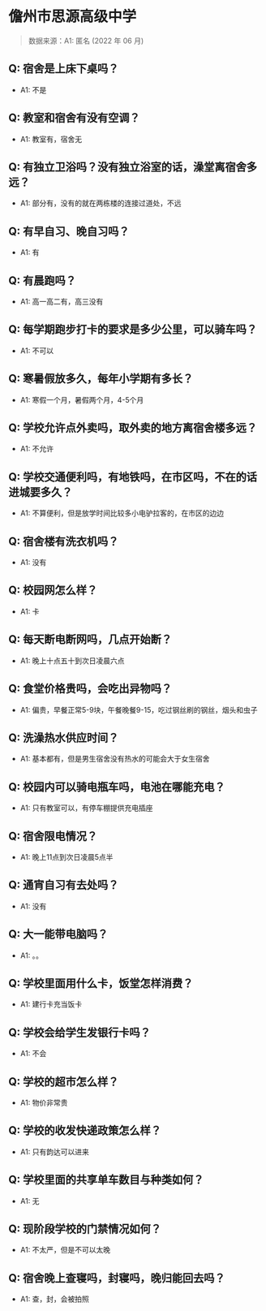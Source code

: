# 儋州市思源高级中学

> 数据来源：A1: 匿名 (2022 年 06 月)

## Q: 宿舍是上床下桌吗？

- A1: 不是

## Q: 教室和宿舍有没有空调？

- A1: 教室有，宿舍无

## Q: 有独立卫浴吗？没有独立浴室的话，澡堂离宿舍多远？

- A1: 部分有，没有的就在两栋楼的连接过道处，不远

## Q: 有早自习、晚自习吗？

- A1: 有

## Q: 有晨跑吗？

- A1: 高一高二有，高三没有

## Q: 每学期跑步打卡的要求是多少公里，可以骑车吗？

- A1: 不可以

## Q: 寒暑假放多久，每年小学期有多长？

- A1: 寒假一个月，暑假两个月，4-5个月

## Q: 学校允许点外卖吗，取外卖的地方离宿舍楼多远？

- A1: 不允许

## Q: 学校交通便利吗，有地铁吗，在市区吗，不在的话进城要多久？

- A1: 不算便利，但是放学时间比较多小电驴拉客的，在市区的边边

## Q: 宿舍楼有洗衣机吗？

- A1: 没有

## Q: 校园网怎么样？

- A1: 卡

## Q: 每天断电断网吗，几点开始断？

- A1: 晚上十点五十到次日凌晨六点

## Q: 食堂价格贵吗，会吃出异物吗？

- A1: 偏贵，早餐正常5-9块，午餐晚餐9-15，吃过钢丝刷的钢丝，烟头和虫子

## Q: 洗澡热水供应时间？

- A1: 基本都有，但是男生宿舍没有热水的可能会大于女生宿舍

## Q: 校园内可以骑电瓶车吗，电池在哪能充电？

- A1: 只有教室可以，有停车棚提供充电插座

## Q: 宿舍限电情况？

- A1: 晚上11点到次日凌晨5点半

## Q: 通宵自习有去处吗？

- A1: 没有

## Q: 大一能带电脑吗？

- A1: 。。

## Q: 学校里面用什么卡，饭堂怎样消费？

- A1: 建行卡充当饭卡

## Q: 学校会给学生发银行卡吗？

- A1: 不会

## Q: 学校的超市怎么样？

- A1: 物价非常贵

## Q: 学校的收发快递政策怎么样？

- A1: 只有韵达可以进来

## Q: 学校里面的共享单车数目与种类如何？

- A1: 无

## Q: 现阶段学校的门禁情况如何？

- A1: 不太严，但是不可以太晚

## Q: 宿舍晚上查寝吗，封寝吗，晚归能回去吗？

- A1: 查，封，会被拍照


